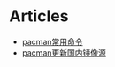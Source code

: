 # Articles

- [pacman常用命令](https://hustlei.github.io/2018/11/msys2-pacman.html)
- [pacman更新国内镜像源](https://www.cnblogs.com/JaxYoun/p/12924171.html)